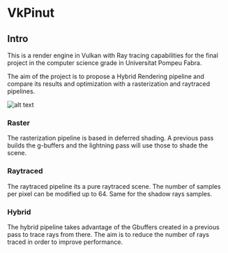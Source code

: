 # VkPinut

## Intro
This is a render engine in Vulkan with Ray tracing capabilities for the final project in the computer science grade in Universitat Pompeu Fabra.

The aim of the project is to propose a Hybrid Rendering pipeline and compare its results and optimization with a rasterization and raytraced pipelines.

![alt text](https://github.com/Pinut97/vkPinut/blob/master/images/scene.jpg)

### Raster
The rasterization pipeline is based in deferred shading. A previous pass builds the g-buffers and the lightning pass will use those to shade the scene.

### Raytraced
The raytraced pipeline its a pure raytraced scene. The number of samples per pixel can be modified up to 64. Same for the shadow rays samples.

### Hybrid
The hybrid pipeline takes advantage of the Gbuffers created in a previous pass to trace rays from there. The aim is to reduce the number of rays traced in order to improve performance.
